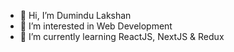 - 👋 Hi, I’m Dumindu Lakshan 
- 👀 I’m interested in Web Development
- 🌱 I’m currently learning ReactJS, NextJS & Redux

<!---
lakshan969Github/lakshan969Github is a ✨ special ✨ repository because its `README.md` (this file) appears on your GitHub profile.
You can click the Preview link to take a look at your changes.
--->
